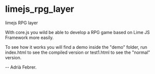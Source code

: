 limejs_rpg_layer
================

limejs RPG layer

With core.js you wild be able to develop a RPG game based on Lime JS Framework more easily.

To see how it works you will find a demo inside the "demo" folder, run index.html to see 
the compiled version or test1.html to see the "normal" version.

--
Adrià Febrer.